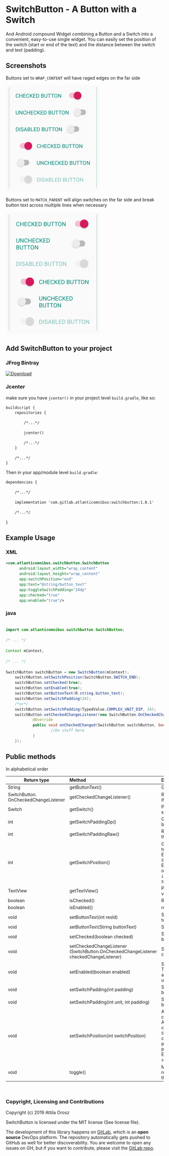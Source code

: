 # SwitchButton - A Button with a Switch

And Android compound Widget combining a Button and a Switch into a convenient, easy-to-use single widget. You can easily set the position of the switch (start or end of the text) and the distance between the switch and text (padding).

## Screenshots

Buttons set to `WRAP_CONTENT` will have raged edges on the far side

![Wrappign buttons](./Screenshots/screenshot1.png)

Buttons set to `MATCH_PARENT` will align switches on the far side and break button text across multiple lines when necessary

![Wrappign buttons](./Screenshots/screenshot2.png)


## Add SwitchButton to your project

### JFrog Bintray

[ ![Download](https://api.bintray.com/packages/atlantic-omnibus/androidosslibs/switchbutton/images/download.svg) ](https://bintray.com/atlantic-omnibus/androidosslibs/switchbutton/_latestVersion)

### Jcenter

make sure you have `jcenter()` in your project level `build.gradle`, like so:
```Gradle
buildscript {
    repositories {
    
        /*...*/
        
        jcenter()
        
        /*...*/
    }
    
    /*...*/
} 
``` 

Then in your app/module level `build.gradle`:
    
```Gradle
dependencies {

    /*...*/
    
    implementation 'com.gitlab.atlanticomnibus:switchbutton:1.0.1'
    
    /*...*/
     
} 
```
## Example Usage

### XML

```XML
<com.atlanticomnibus.switchbutton.SwitchButton
      android:layout_width="wrap_content"
      android:layout_height="wrap_content"
      app:switchPosition="end"
      app:text="@string/button_text"
      app:toggleSwitchPadding="24dp"
      app:checked="true"
      app:enabled="true"/>
```

### java

```Java

import com.atlanticomnibus.switchbutton.SwitchButton;

/* ... */

Context mContext;

/* ... */

SwitchButton switchButton = new SwitchButton(mContext);
    switchButton.setSwitchPosition(SwitchButton.SWITCH_END);
    switchButton.setChecked(true);
    switchButton.setEnabled(true);
    switchButton.setButtonText(R.string.button_text);
    switchButton.setSwitchPadding(24);
    /*or*/
    switchButton.setSwitchPadding(TypedValue.COMPLEX_UNIT_DIP, 24);
    switchButton.setCheckedChangeListener(new SwitchButton.OnCheckedChangeListener() {
            @Override
            public void onCheckedChanged(SwitchButton switchButton, boolean isChecked) {
                    //Do stuff here
            }
    });
```


## Public methods

In alphabetical order

| Return type                          | Method                                                       | Description                                                  |
| ------------------------------------ | :----------------------------------------------------------- | :----------------------------------------------------------- |
| String                               | getButtonText()                                              | Gets the current button text as                              |
| SwitchButton.<br />OnCheckedChangeListener | getCheckedChangeListener()                                   | Returns a listener that listens for changes in checked state, if one is set |
| Switch                               | getSwitch()                                                  | Pass through the `Switch` component of the compound view, so it can be manipulated for any unexposed methods |
| int                                  | getSwitchPaddingDp()                                         | Get the `Switch` component's padding (its distance from the button text) in `TypedValue.COMPLEX_UNIT_DIP` |
| int                                  | getSwitchPaddingRaw()                                        | Returns the `Switch` component's padding (its distance from the button text) in raw pixels |
| int                                  | getSwitchPosition()                                          | Gets the position of the Switch component relative to the text (either left or right). <br />Evaluate against public constants `SWITCH_START` (0) and `SWITCH_END` (1)<br/>Example usage. To check whether the switch is at the start of the text: <br />`if(switchButton.getSwitchPosition() == SwitchButton.SWITCH_START) {...}` |
| TextView                             | getTextView()                                                | Pass through the `TextView` component of the compound view, so it can be manipulated for any unexposed methods |
| boolean                              | isChecked()                                                  | Returns the checked state of the `Switch` component          |
| boolean                              | isEnabled()                                                  | returns the enabled state of the widget                      |
| void                                 | setButtonText(int resId)                                     | Sets the `String` referenced by the supplied resId as button text |
| void                                 | setButtonText(String buttonText)                             | Sets the supplied `String` as the button text                |
| void                                 | setChecked(boolean checked)                                  | Set the checked state of the widget. Just like `this#toggle()` but here you explicitly set it `true` or `false` |
| void                                 | setCheckedChangeListener<br />(SwitchButton.OnCheckedChangeListener<br />checkedChangeListener) | Sets a listener to listen for changes in checked status changes |
| void                                 | setEnabled(boolean enabled)                                  | Sets the enabled state of the widget either `true` or `false`. This will set the enabled state of each component view, and the alpha value of the whole. Also makes every thing unclickable when disabled. |
| void                                 | setSwitchPadding(int padding)                                | Set The `Switch` component's padding (its distance from the button text) in `TypedValue.COMPLEX_UNIT_DIP` |
| void                                 | setSwitchPadding(int unit,                 int padding)      | Set The `Switch` component's padding (its distance from the button text) in any valid unit. |
| void                                 | setSwitchPosition(int switchPosition)                        | Allows you to dynamically set the position of the Switch component.<br /> Accepts a single integer parameter, that should use public constants `SWITCH_START` (0) and `SWITCH_END` (1). If `SWITCH_START` (or 0) is passed, it will position the Switch component to the start of the text, any other value will place it at the end of the text. No left or right absolute positioning for now.<br/>Example usage. To set the switch is at the end of the text:<br />`switchButton.setSwitchPosition(SwitchButton.SWITCH_END)` |
| void                                 | toggle()                                                     | Mimics the Switch class's Switch.toggle() method. OK, not really, but has the same result, calling `Switch.toggle()` on the `Switch` component view |


<br />

### Copyright, Licensing and Contributions

Copyright (c) 2019 Attila Orosz

SwitchButton is licensed under the MIT license (See license file).

The development of this library happens on [GitLab](https://gitlab.com/atlantic_omnibus/open-source/switch-button), which is an **open source** DevOps platform. The repository automatically gets pushed to GitHub as well for better discoverability. You are welcome to open any issues on GH, but if you want to contribute, please visit the [GitLab repo](https://gitlab.com/atlantic_omnibus/open-source/switch-button).